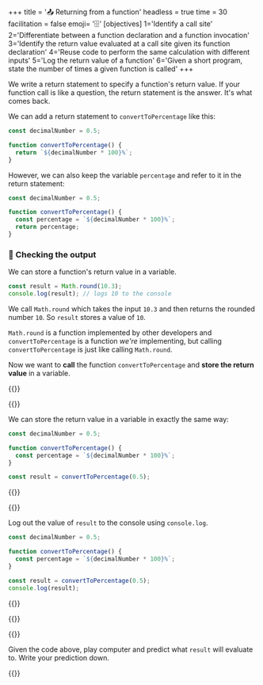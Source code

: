+++
title = '📤 Returning from a function'
headless = true
time = 30
facilitation = false
emoji= '🗄️'
[objectives]
    1='Identify a call site'
    2='Differentiate between a function declaration and a function invocation'
    3='Identify the return value evaluated at a call site given its function declaration'
    4='Reuse code to perform the same calculation with different inputs'
    5='Log the return value of a function'
    6='Given a short program, state the number of times a given function is called'
+++

We write a return statement to specify a function's return value. If your function call is like a question, the return statement is the answer. It's what comes back.

We can add a return statement to `convertToPercentage` like this:

```js {linenos=table,hl_lines=["4"],linenostart=1}
const decimalNumber = 0.5;

function convertToPercentage() {
  return `${decimalNumber * 100}%`;
}
```

However, we can also keep the variable `percentage` and refer to it in the return statement:

```js {linenos=table,hl_lines=["4-5"],linenostart=1}
const decimalNumber = 0.5;

function convertToPercentage() {
  const percentage = `${decimalNumber * 100}%`;
  return percentage;
}
```

### 🔎 Checking the output

We can store a function's return value in a variable.

```js
const result = Math.round(10.3);
console.log(result); // logs 10 to the console
```

We call `Math.round` which takes the input `10.3` and then returns the rounded number `10`. So `result` stores a value of `10`.

`Math.round` is a function implemented by other developers and `convertToPercentage` is a function _we're_ implementing, but calling `convertToPercentage` is just like calling `Math.round`.

Now we want to **call** the function `convertToPercentage` and **store the return value** in a variable.

{{<tabs name="checking output">}}

{{<tab name="Store the return value">}}

We can store the return value in a variable in exactly the same way:

```js {linenos=table,hl_lines=["7"],linenostart=1}
const decimalNumber = 0.5;

function convertToPercentage() {
  const percentage = `${decimalNumber * 100}%`;
}

const result = convertToPercentage(0.5);
```

{{</tab>}}

{{<tab name="Log the return value">}}

Log out the value of `result` to the console using `console.log`.

```js {linenos=table,hl_lines=["8"],linenostart=1}
const decimalNumber = 0.5;

function convertToPercentage() {
  const percentage = `${decimalNumber * 100}%`;
}

const result = convertToPercentage(0.5);
console.log(result);
```

{{</tab>}}

{{</tabs>}}

{{<note type="question" title="Predict">}}

Given the code above, play computer and predict what `result` will evaluate to. Write your prediction down.

{{</note>}}
